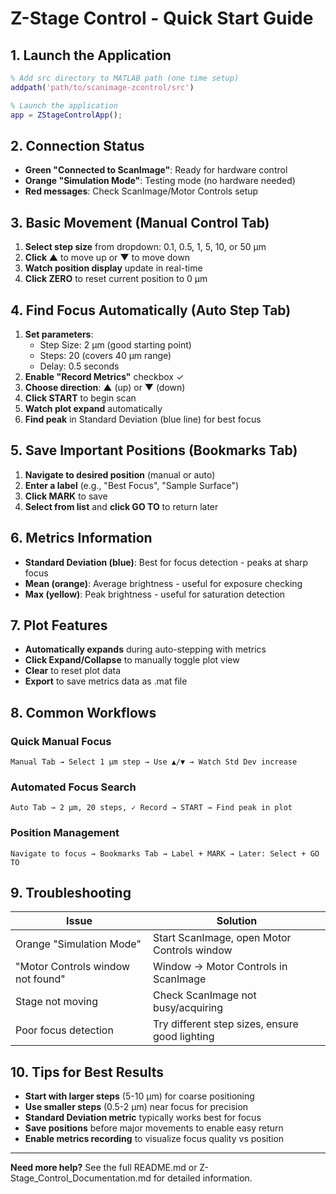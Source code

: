 # Z-Stage Control - Quick Start Guide

## 1. Launch the Application

```matlab
% Add src directory to MATLAB path (one time setup)
addpath('path/to/scanimage-zcontrol/src')

% Launch the application
app = ZStageControlApp();
```

## 2. Connection Status

- **Green "Connected to ScanImage"**: Ready for hardware control
- **Orange "Simulation Mode"**: Testing mode (no hardware needed)
- **Red messages**: Check ScanImage/Motor Controls setup

## 3. Basic Movement (Manual Control Tab)

1. **Select step size** from dropdown: 0.1, 0.5, 1, 5, 10, or 50 μm
2. **Click ▲** to move up or **▼** to move down
3. **Watch position display** update in real-time
4. **Click ZERO** to reset current position to 0 μm

## 4. Find Focus Automatically (Auto Step Tab)

1. **Set parameters**:
   - Step Size: 2 μm (good starting point)
   - Steps: 20 (covers 40 μm range)
   - Delay: 0.5 seconds
2. **Enable "Record Metrics"** checkbox ✓
3. **Choose direction**: ▲ (up) or ▼ (down)
4. **Click START** to begin scan
5. **Watch plot expand** automatically
6. **Find peak** in Standard Deviation (blue line) for best focus

## 5. Save Important Positions (Bookmarks Tab)

1. **Navigate to desired position** (manual or auto)
2. **Enter a label** (e.g., "Best Focus", "Sample Surface")
3. **Click MARK** to save
4. **Select from list** and **click GO TO** to return later

## 6. Metrics Information

- **Standard Deviation (blue)**: Best for focus detection - peaks at sharp focus
- **Mean (orange)**: Average brightness - useful for exposure checking  
- **Max (yellow)**: Peak brightness - useful for saturation detection

## 7. Plot Features

- **Automatically expands** during auto-stepping with metrics
- **Click Expand/Collapse** to manually toggle plot view
- **Clear** to reset plot data
- **Export** to save metrics data as .mat file

## 8. Common Workflows

### Quick Manual Focus
```
Manual Tab → Select 1 μm step → Use ▲/▼ → Watch Std Dev increase
```

### Automated Focus Search  
```
Auto Tab → 2 μm, 20 steps, ✓ Record → START → Find peak in plot
```

### Position Management
```
Navigate to focus → Bookmarks Tab → Label + MARK → Later: Select + GO TO
```

## 9. Troubleshooting

| Issue                             | Solution                                       |
| --------------------------------- | ---------------------------------------------- |
| Orange "Simulation Mode"          | Start ScanImage, open Motor Controls window    |
| "Motor Controls window not found" | Window → Motor Controls in ScanImage           |
| Stage not moving                  | Check ScanImage not busy/acquiring             |
| Poor focus detection              | Try different step sizes, ensure good lighting |

## 10. Tips for Best Results

- **Start with larger steps** (5-10 μm) for coarse positioning
- **Use smaller steps** (0.5-2 μm) near focus for precision
- **Standard Deviation metric** typically works best for focus
- **Save positions** before major movements to enable easy return
- **Enable metrics recording** to visualize focus quality vs position

---

**Need more help?** See the full README.md or Z-Stage_Control_Documentation.md for detailed information. 